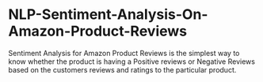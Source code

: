 # NLP-Sentiment-Analysis-On-Amazon-Product-Reviews
Sentiment Analysis for Amazon Product Reviews is the simplest way to know whether the product is having a Positive reviews or Negative Reviews based on the customers reviews and ratings to the particular product.
